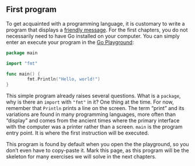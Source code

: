 ## First program

To get acquainted with a programming language, it is customary to write a program that displays a [friendly message](https://en.wikipedia.org/wiki/%22Hello,_World!%22_program/). For the first chapters, you do not necessarily need to have Go installed on your computer. You can simply enter an execute your program in the [Go Playground](https://play.golang.org/):

```go
package main

import "fmt"

func main() {
        fmt.Println("Hello, world!")
}
```

This simple program already raises several questions. What is a `package`, why is there an `import` with `"fmt"` in it? One thing at the time. For now, remember that `Println` prints a line on the screen. The term “print” and its variations are found in many programming languages, more often than “display” and comes from the ancient times where the primary interface with the computer was a printer rather than a screen. `main` is the program entry point. It is where the first instruction will be executed.

This program is found by default when you open the the playground, so you don’t even have to copy-paste it. Mark this page, as this program will be the skeleton for many exercises we will solve in the next chapters.
